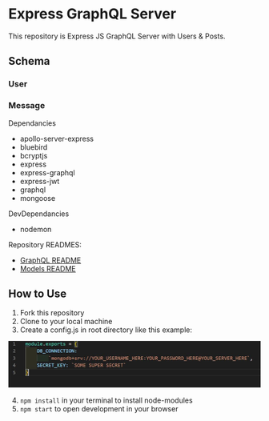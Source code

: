 # Express GraphQL Server 

This repository is Express JS GraphQL Server with Users & Posts.

## Schema

### User

### Message

Dependancies
* apollo-server-express
* bluebird
* bcryptjs
* express
* express-graphql
* express-jwt
* graphql
* mongoose

DevDependancies
* nodemon

Repository READMES: 
*  [GraphQL README](https://github.com/benjaminchacko/express-graphql-server/blob/master/graphql/README.md)
*  [Models README](https://github.com/benjaminchacko/express-graphql-server/blob/master/models/README.md)

## How to Use
1. Fork this repository
2. Clone to your local machine
3. Create a config.js in root directory like this example: 
<img src="./assets/config_example.jpg" />

4. `npm install` in your terminal to install node-modules
5. `npm start` to open development in your browser
